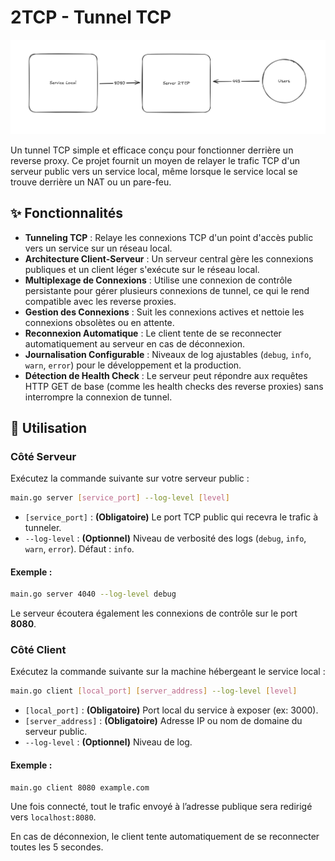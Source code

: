 
# 2TCP - Tunnel TCP

![Aperçu](demo.png)

Un tunnel TCP simple et efficace conçu pour fonctionner derrière un reverse proxy. Ce projet fournit un moyen de relayer le trafic TCP d'un serveur public vers un service local, même lorsque le service local se trouve derrière un NAT ou un pare-feu.

## ✨ Fonctionnalités

- **Tunneling TCP** : Relaye les connexions TCP d'un point d'accès public vers un service sur un réseau local.
- **Architecture Client-Serveur** : Un serveur central gère les connexions publiques et un client léger s'exécute sur le réseau local.
- **Multiplexage de Connexions** : Utilise une connexion de contrôle persistante pour gérer plusieurs connexions de tunnel, ce qui le rend compatible avec les reverse proxies.
- **Gestion des Connexions** : Suit les connexions actives et nettoie les connexions obsolètes ou en attente.
- **Reconnexion Automatique** : Le client tente de se reconnecter automatiquement au serveur en cas de déconnexion.
- **Journalisation Configurable** : Niveaux de log ajustables (`debug`, `info`, `warn`, `error`) pour le développement et la production.
- **Détection de Health Check** : Le serveur peut répondre aux requêtes HTTP GET de base (comme les health checks des reverse proxies) sans interrompre la connexion de tunnel.

## 🚀 Utilisation

### Côté Serveur

Exécutez la commande suivante sur votre serveur public :

```sh
main.go server [service_port] --log-level [level]
```

- `[service_port]` : **(Obligatoire)** Le port TCP public qui recevra le trafic à tunneler.
- `--log-level` : **(Optionnel)** Niveau de verbosité des logs (`debug`, `info`, `warn`, `error`). Défaut : `info`.

#### Exemple :

```sh
main.go server 4040 --log-level debug
```

Le serveur écoutera également les connexions de contrôle sur le port **8080**.

### Côté Client

Exécutez la commande suivante sur la machine hébergeant le service local :

```sh
main.go client [local_port] [server_address] --log-level [level]
```

- `[local_port]` : **(Obligatoire)** Port local du service à exposer (ex: 3000).
- `[server_address]` : **(Obligatoire)** Adresse IP ou nom de domaine du serveur public.
- `--log-level` : **(Optionnel)** Niveau de log.

#### Exemple :

```sh
main.go client 8080 example.com
```

Une fois connecté, tout le trafic envoyé à l’adresse publique sera redirigé vers `localhost:8080`.

En cas de déconnexion, le client tente automatiquement de se reconnecter toutes les 5 secondes.
